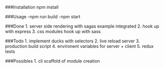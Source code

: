 ###Installation
    npm install

###Usage
    -npm run build
    -npm start

###Done
    1. server side rendering with sagas example integrated
    2. hook up with express
    3. css modules hook up with sass

###Todo
    1. implement ducks with selectors
    2. live reload server
    3. production build script
    4. environent variables for server + client
    5. redux tests

###Possibles
    1. cli scaffold of module creation
